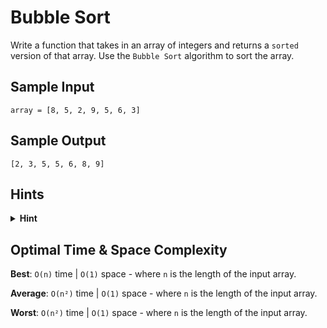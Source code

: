 # Bubble Sort

Write a function that takes in an array of integers and returns a `sorted` version of that array. Use the `Bubble Sort` algorithm to sort the array.

## Sample Input

```plaintext
array = [8, 5, 2, 9, 5, 6, 3]
```

## Sample Output

```plaintext
[2, 3, 5, 5, 6, 8, 9]
```

## Hints

<details>
<summary><b>Hint</b></summary>

Traverse the input array, swapping any two numbers that are out of order and keeping track of any swaps that you make. Once you arrive at the end of the array, check if you have made any swaps; if not, the array is sorted and you are done; otherwise, repeat the steps laid out in this hint until the `array is sorted`.

</details>

## Optimal Time & Space Complexity

**Best**: `O(n)` time | `O(1)` space - where `n` is the length of the input array.

**Average**: `O(n²)` time | `O(1)` space - where `n` is the length of the input array.

**Worst**: `O(n²)` time | `O(1)` space - where `n` is the length of the input array.

